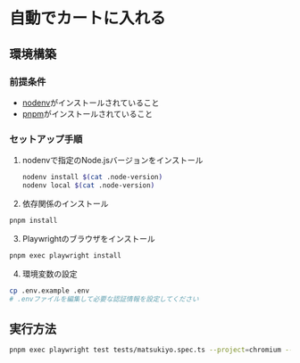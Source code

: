 # 自動でカートに入れる

## 環境構築

### 前提条件
- [nodenv](https://github.com/nodenv/nodenv)がインストールされていること
- [pnpm](https://pnpm.io/ja/)がインストールされていること

### セットアップ手順

1. nodenvで指定のNode.jsバージョンをインストール
   ```bash
   nodenv install $(cat .node-version)
   nodenv local $(cat .node-version)
   ```

2. 依存関係のインストール
```bash
pnpm install
```

3. Playwrightのブラウザをインストール
```bash
pnpm exec playwright install
```

4. 環境変数の設定
```bash
cp .env.example .env
# .envファイルを編集して必要な認証情報を設定してください
```

## 実行方法

```bash
pnpm exec playwright test tests/matsukiyo.spec.ts --project=chromium --headed
```
